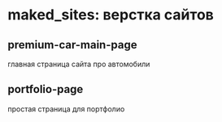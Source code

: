 # maked_sites: верстка сайтов

## premium-car-main-page
главная страница сайта про автомобили

## portfolio-page
простая страница для портфолио